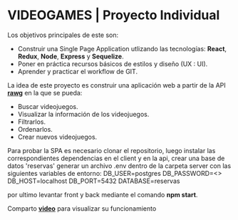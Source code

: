 # **VIDEOGAMES** | Proyecto Individual

Los objetivos principales de este son:
-  Construir una Single Page Application utlizando las tecnologías: **React**, **Redux**, **Node**, **Express** y **Sequelize**.
-  Poner en práctica recursos básicos de estilos y diseño (UX : UI).
-  Aprender y practicar el workflow de GIT.

La idea de este proyecto es construir una aplicación web a partir de la API [**rawg**](https://rawg.io/apidocs) en la que se pueda:
-  Buscar videojuegos.
-  Visualizar la información de los videojuegos.
-  Filtrarlos.
-  Ordenarlos.
-  Crear nuevos videojuegos.

Para probar la SPA es necesario clonar el repositorio, luego instalar las correspondientes dependencias en el client y en la api, crear una base de datos 'reservas' generar un archivo .env dentro de la carpeta server con las siguientes variables de entorno:
DB_USER=postgres
DB_PASSWORD=<<PasswordDB>>
DB_HOST=localhost
DB_PORT=5432
DATABASE=reservas

por ultimo levantar front y back mediante el comando **npm start**.

Comparto [**video**](https://vimeo.com/854233470?share=copy) para visualizar su funcionamiento




